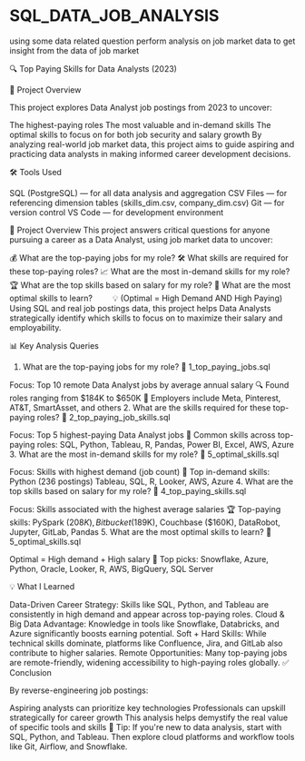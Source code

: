 # SQL_DATA_JOB_ANALYSIS
using some data related question perform analysis on job market data to get insight from the data of job market

🔍 Top Paying Skills for Data Analysts (2023)

📘 Project Overview

This project explores Data Analyst job postings from 2023 to uncover:

The highest-paying roles
The most valuable and in-demand skills
The optimal skills to focus on for both job security and salary growth
By analyzing real-world job market data, this project aims to guide aspiring and practicing data analysts in making informed career development decisions.

🛠️ Tools Used

SQL (PostgreSQL) — for all data analysis and aggregation
CSV Files — for referencing dimension tables (skills_dim.csv, company_dim.csv)
Git — for version control
VS Code — for development environment

📘 Project Overview
This project answers critical questions for anyone pursuing a career as a Data Analyst, using job market data to uncover:

💰 What are the top-paying jobs for my role?
🛠️ What skills are required for these top-paying roles?
📈 What are the most in-demand skills for my role?
🏆 What are the top skills based on salary for my role?
🎯 What are the most optimal skills to learn?
        💡 (Optimal = High Demand AND High Paying)
Using SQL and real job postings data, this project helps Data Analysts strategically identify which skills to focus on to maximize their salary and employability.

📊 Key Analysis Queries
1. What are the top-paying jobs for my role?
📄 1_top_paying_jobs.sql

Focus: Top 10 remote Data Analyst jobs by average annual salary
🔍 Found roles ranging from $184K to $650K
🏢 Employers include Meta, Pinterest, AT&T, SmartAsset, and others
2. What are the skills required for these top-paying roles?
📄 2_top_paying_job_skills.sql

Focus: Top 5 highest-paying Data Analyst jobs
🔑 Common skills across top-paying roles:
SQL, Python, Tableau, R, Pandas, Power BI, Excel, AWS, Azure
3. What are the most in-demand skills for my role?
📄 5_optimal_skills.sql

Focus: Skills with highest demand (job count)
📌 Top in-demand skills:
Python (236 postings)
Tableau, SQL, R, Looker, AWS, Azure
4. What are the top skills based on salary for my role?
📄 4_top_paying_skills.sql

Focus: Skills associated with the highest average salaries
🏆 Top-paying skills:
PySpark ($208K), Bitbucket ($189K), Couchbase ($160K), DataRobot, Jupyter, GitLab, Pandas
5. What are the most optimal skills to learn?
📄 5_optimal_skills.sql

Optimal = High demand + High salary
🎯 Top picks:
Snowflake, Azure, Python, Oracle, Looker, R, AWS, BigQuery, SQL Server

💡 What I Learned

Data-Driven Career Strategy: Skills like SQL, Python, and Tableau are consistently in high demand and appear across top-paying roles.
Cloud & Big Data Advantage: Knowledge in tools like Snowflake, Databricks, and Azure significantly boosts earning potential.
Soft + Hard Skills: While technical skills dominate, platforms like Confluence, Jira, and GitLab also contribute to higher salaries.
Remote Opportunities: Many top-paying jobs are remote-friendly, widening accessibility to high-paying roles globally.
✅ Conclusion

By reverse-engineering job postings:

Aspiring analysts can prioritize key technologies
Professionals can upskill strategically for career growth
This analysis helps demystify the real value of specific tools and skills
📌 Tip: If you're new to data analysis, start with SQL, Python, and Tableau. Then explore cloud platforms and workflow tools like Git, Airflow, and Snowflake.


